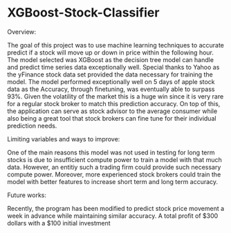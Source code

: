 # XGBoost-Stock-Classifier

Overview: 

The goal of this project was to use machine learning techniques to accurate predict if a stock will move up or down in price within the following hour. The model selected was XGBoost as the decision tree model can handle and predict time series data exceptionally well. Special thanks to Yahoo as the yFinance stock data set provided the data necessary for training the model. The model performed exceptionally well on 5 days of apple stock data as the Accuracy, through finetuning, was eventually able to surpass 93%. Given the volatility of the market this is a huge win since it is very rare for a regular stock broker to match this prediction accuracy. On top of this, the application can serve as stock advisor to the average consumer while also being a great tool that stock brokers can fine tune for their individual prediction needs. 

Limiting variables and ways to improve:

One of the main reasons this model was not used in testing for long term stocks is due to insufficient compute power to train a model with that much data. However, an entitiy such a trading firm could provide such necessary compute power. Moreover, more experienced stock brokers could train the model with better features to increase short term and long term accuracy.

Future works: 

Recently, the program has been modified to predict stock price movement a week in advance while maintaining similar accuracy. A total profit of $300 dollars with a $100 initial investment



